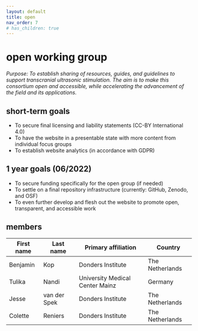 ```yaml
---
layout: default
title: open
nav_order: 7
# has_children: true
---
```

# open working group
*Purpose: To establish sharing of resources, guides, and guidelines to support transcranial ultrasonic stimulation. The aim is to make this consortium open and accessible, while accelerating the advancement of the field and its applications.*

## short-term goals 
- To secure final licensing and liability statements (CC-BY International 4.0) 
- To have the website in a presentable state with more content from individual focus groups 
- To establish website analytics (in accordance with GDPR) 

## 1 year goals (06/2022) 
- To secure funding specifically for the open group (if needed) 
- To settle on a final repository infrastructure (currently: GitHub, Zenodo, and OSF) 
- To even further develop and flesh out the website to promote open, transparent, and accessible work 

## members 

| First name | Last name    | Primary affiliation             | Country         |
|------------|--------------|---------------------------------|-----------------|
| Benjamin   | Kop          | Donders Institute               | The Netherlands |
| Tulika     | Nandi        | University Medical Center Mainz | Germany         |
| Jesse      | van der Spek | Donders Institute               | The Netherlands |
| Colette    | Reniers      | Donders Institute               | The Netherlands |
